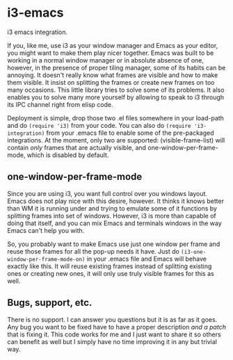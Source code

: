 i3-emacs
========

i3 emacs integration.

If you, like me, use i3 as your window manager and Emacs as your editor, you might want to make them play nicer together. Emacs was built to be working in a normal window manager or in absolute absence of one, however, in the presence of proper tiling manager, some of its habits can be annoying. It doesn't really know what frames are visible and how to make them visible. It insist on splitting the frames or create new frames on too many occasions.
This little library tries to solve some of its problems. It also enables you to solve many more yourself by allowing to speak to i3 through its IPC channel right from elisp code.

Deployment is simple, drop those two .el files somewhere in your load-path and do `(require 'i3)` from your code.
You can also do `(require 'i3-integration)` from your .emacs file to enable some of the pre-packaged integrations. At the moment, only two are supported: (visible-frame-list) will contain *only* frames that are actually visible, and one-window-per-frame-mode, which is disabled by default.

one-window-per-frame-mode
-------------------------

Since you are using i3, you want full control over you windows layout. Emacs does not play nice with this desire, however. It thinks it knows better than WM it is running under and trying to emulate some of it functions by splitting frames into set of windows. However, i3 is more than capable of doing that itself, and you can mix Emacs and terminals windows in the way Emacs can't help you with.

So, you probably want to make Emacs use just one window per frame and reuse those frames for all the pop-up needs it have. Just do `(i3-one-window-per-frame-mode-on)` in your .emacs file and Emacs will behave exactly like this. It will reuse existing frames instead of splitting existing ones or creating new ones, it will only use truly visible frames for this as well.

Bugs, support, etc.
-------------------

There is no support. I can answer you questions but it is as far as it goes.
Any bug you want to be fixed have to have a proper description *and a patch* that is fixing it. This code works for me and I just want to share it so others can benefit as well but I simply have no time improving it in any but trivial way.